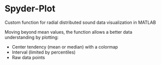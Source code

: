 # Spyder-Plot
Custom function for radial distributed sound data visualization in MATLAB

Moving beyond mean values, the function allows a better data understanding by plotting:
- Center tendency (mean or median) with a colormap 
- Interval (limited by percentiles)
- Raw data points 

